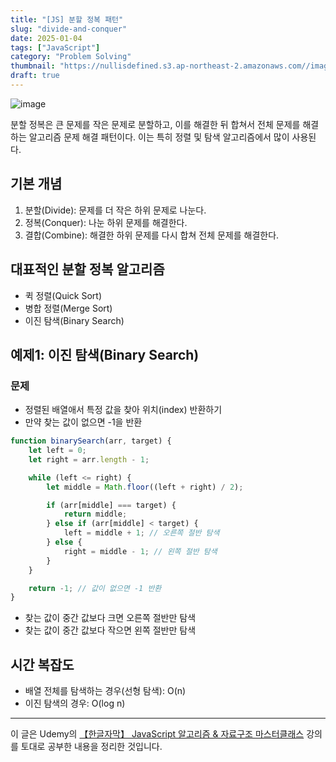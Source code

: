 ```yaml
---
title: "[JS] 분할 정복 패턴"
slug: "divide-and-conquer"
date: 2025-01-04
tags: ["JavaScript"]
category: "Problem Solving"
thumbnail: "https://nullisdefined.s3.ap-northeast-2.amazonaws.com//images/fef061c6a4c61eaa9b2a6f5577c8f03e.png"
draft: true
---
```

![image](https://nullisdefined.s3.ap-northeast-2.amazonaws.com//images/fef061c6a4c61eaa9b2a6f5577c8f03e.png)

분할 정복은 큰 문제를 작은 문제로 분할하고, 이를 해결한 뒤 합쳐서 전체 문제를 해결하는 알고리즘 문제 해결 패턴이다. 이는 특히 정렬 및 탐색 알고리즘에서 많이 사용된다.

## 기본 개념
1. 분할(Divide): 문제를 더 작은 하위 문제로 나눈다.
2. 정복(Conquer): 나눈 하위 문제를 해결한다.
3. 결합(Combine): 해결한 하위 문제를 다시 합쳐 전체 문제를 해결한다.

## 대표적인 분할 정복 알고리즘
- 퀵 정렬(Quick Sort)
- 병합 정렬(Merge Sort)
- 이진 탐색(Binary Search)

## 예제1: 이진 탐색(Binary Search)
### 문제
- 정렬된 배열애서 특정 값을 찾아 위치(index) 반환하기
- 만약 찾는 값이 없으면 -1을 반환

```js
function binarySearch(arr, target) {
	let left = 0;
	let right = arr.length - 1;

	while (left <= right) {
		let middle = Math.floor((left + right) / 2);

		if (arr[middle] === target) {
			return middle;
		} else if (arr[middle] < target) {
			left = middle + 1; // 오른쪽 절반 탐색
		} else {
			right = middle - 1; // 왼쪽 절반 탐색
		}
	}

	return -1; // 값이 없으면 -1 반환
}
```
- 찾는 값이 중간 값보다 크면 오른쪽 절반만 탐색
- 찾는 값이 중간 값보다 작으면 왼쪽 절반만 탐색

## 시간 복잡도
- 배열 전체를 탐색하는 경우(선형 탐색): O(n)
- 이진 탐색의 경우: O(log n)

---
이 글은 Udemy의 [【한글자막】 JavaScript 알고리즘 & 자료구조 마스터클래스](https://www.udemy.com/course/best-javascript-data-structures/) 강의를 토대로 공부한 내용을 정리한 것입니다.